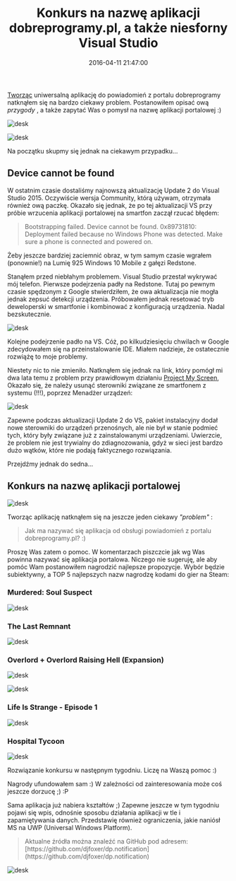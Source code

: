 ﻿---
layout:     post
title:      Konkurs na nazwę aplikacji dobreprogramy.pl, a także niesforny Visual Studio
date:       2016-04-11 21:47:00
summary:    Tworząc uniwersalną aplikację do powiadomień z portalu dobreprogramy natknąłem się na bardzo ciekawy problem.  Postanowiłem opisać ową przygody, a także zapytać Was o pomysł na nazwę aplikacji portalowej :)Na początku skupmy się jednak na ciekawym przypadku...Device cannot be foundW ostatnim czasie ...
categories: windows programowanie urządzenia mobilne
---



[Tworząc](http://www.dobreprogramy.pl/djfoxer/Wyskakujace-powiadomienia-w-Windows-10-aplikacja-portalowa-w-UWP,71904.html) uniwersalną aplikację do powiadomień z portalu dobreprogramy natknąłem się na bardzo ciekawy problem.  Postanowiłem opisać ową  *przygody* , a także zapytać Was o pomysł na nazwę aplikacji portalowej :)



![desk](https://raw.githubusercontent.com/djfoxer/djfoxer.github.io/master/_img/2016-4-11-_47_/g_-_608x405_-_-_72207x20160411213104_0.png)




![desk](https://raw.githubusercontent.com/djfoxer/djfoxer.github.io/master/_img/2016-4-11-_47_/g_-_608x405_-_-_72207x20160411214636_0.jpg)


Na początku skupmy się jednak na ciekawym przypadku...




## Device cannot be found


W ostatnim czasie dostaliśmy najnowszą aktualizację Update 2 do Visual Studio 2015. Oczywiście wersja Community, którą używam, otrzymała również ową paczkę. Okazało się jednak, że po tej aktualizacji VS przy próbie wrzucenia aplikacji portalowej na smartfon zaczął rzucać błędem:

<blockquote>
<p>Bootstrapping failed. Device cannot be found. 0x89731810: Deployment failed because no Windows Phone was detected. Make sure a phone is connected and powered on.</p>
</blockquote>

Żeby jeszcze bardziej zaciemnić obraz, w tym samym czasie wgrałem (ponownie!) na Lumię 925 Windows 10 Mobile z gałęzi Redstone. 

Stanąłem przed niebłahym problemem. Visual Studio przestał wykrywać mój telefon. Pierwsze podejrzenia padły na Redstone. Tutaj po pewnym czasie spędzonym z Google stwierdziłem, że owa aktualizacja nie mogła jednak zepsuć detekcji urządzenia. Próbowałem jednak resetować tryb deweloperski w smartfonie i kombinować z konfiguracją urządzenia. Nadal bezskutecznie.



![desk](https://raw.githubusercontent.com/djfoxer/djfoxer.github.io/master/_img/2016-4-11-_47_/g_-_608x405_-_-_72207x20160411210204_0.PNG)



Kolejne podejrzenie padło na VS. Cóż, po kilkudziesięciu chwilach w Google zdecydowałem się na przeinstalowanie IDE. Miałem nadzieje, że ostatecznie rozwiążę to moje problemy. 

Niestety nic to nie zmieniło. Natknąłem się jednak na link, który pomógł mi dwa lata temu z problem przy prawidłowym działaniu [Project My Screen](http://www.dobreprogramy.pl/djfoxer/Project-My-Screen-udostepnianie-ekranu-Windows-Phone-8.1-na-ekran-komputera-po-kablu-USB,53799.html), Okazało się, że należy usunąć sterowniki związane ze smartfonem z systemu (!!!), poprzez Menadżer urządzeń:



![desk](https://raw.githubusercontent.com/djfoxer/djfoxer.github.io/master/_img/2016-4-11-_47_/g_-_608x405_-_-_72207x20160411210204_1.png)



Zapewne podczas aktualizacji Update 2 do VS, pakiet instalacyjny dodał nowe sterowniki do urządzeń przenośnych, ale nie był w stanie podmieć tych, który były związane już z zainstalowanymi urządzeniami. Uwierzcie, że problem nie jest trywialny do zdiagnozowania, gdyż w sieci jest bardzo dużo wątków, które nie podają faktycznego rozwiązania.

Przejdźmy jednak do sedna...




## Konkurs na nazwę aplikacji portalowej





![desk](https://raw.githubusercontent.com/djfoxer/djfoxer.github.io/master/_img/2016-4-11-_47_/g_-_608x405_-_-_72207x20160411215252_0.jpg)



Tworząc aplikację natknąłem się na jeszcze jeden ciekawy  *&quot;problem&quot;* :

<blockquote>
<p>Jak ma nazywać się aplikacja od obsługi powiadomień z portalu dobreprogramy.pl? :)</p>
</blockquote>



Proszę Was zatem o pomoc. W komentarzach piszczcie jak wg Was powinna nazywać się aplikacja portalowa. Niczego nie sugeruję, ale aby pomóc Wam postanowiłem nagrodzić najlepsze propozycje. Wybór będzie subiektywny, a TOP 5 najlepszych nazw nagrodzę kodami do gier na Steam:



### Murdered: Soul Suspect




![desk](https://raw.githubusercontent.com/djfoxer/djfoxer.github.io/master/_img/2016-4-11-_47_/g_-_608x405_-_-_72207x20160411214358_3.jpg)




### The Last Remnant




![desk](https://raw.githubusercontent.com/djfoxer/djfoxer.github.io/master/_img/2016-4-11-_47_/g_-_608x405_-_-_72207x20160411214358_4.jpg)




### Overlord + Overlord Raising Hell (Expansion)




![desk](https://raw.githubusercontent.com/djfoxer/djfoxer.github.io/master/_img/2016-4-11-_47_/g_-_608x405_-_-_72207x20160411214358_0.jpg)




![desk](https://raw.githubusercontent.com/djfoxer/djfoxer.github.io/master/_img/2016-4-11-_47_/g_-_608x405_-_-_72207x20160411214358_1.jpg)




### Life Is Strange - Episode 1




![desk](https://raw.githubusercontent.com/djfoxer/djfoxer.github.io/master/_img/2016-4-11-_47_/g_-_608x405_-_-_72207x20160411214534_0.jpg)




### Hospital Tycoon




![desk](https://raw.githubusercontent.com/djfoxer/djfoxer.github.io/master/_img/2016-4-11-_47_/g_-_608x405_-_-_72207x20160411214358_2.jpg)



 
Rozwiązanie konkursu w następnym tygodniu. Liczę na Waszą pomoc :)

Nagrody ufundowałem sam :) W zależności od zainteresowania może coś jeszcze dorzucę ;) :P 



Sama aplikacja już nabiera kształtów ;) Zapewne jeszcze w tym tygodniu pojawi się wpis, odnośnie sposobu działania aplikacji w tle i zapamiętywania danych. Przedstawię również ograniczenia, jakie naniósł MS na UWP  (Universal Windows Platform).











<blockquote>
<p>Aktualne źródła można znaleźć na GitHub pod adresem:
[https://github.com/djfoxer/dp.notification](https://github.com/djfoxer/dp.notification)</p>
</blockquote>


![desk](https://raw.githubusercontent.com/djfoxer/djfoxer.github.io/master/_img/2016-4-11-_47_/g_-_608x405_-_-_72207x20160411210205_0.png)

